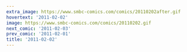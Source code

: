 ```yaml
---
extra_image: https://www.smbc-comics.com/comics/20110202after.gif
hovertext: '2011-02-02'
image: https://www.smbc-comics.com/comics/20110202.gif
next_comic: '2011-02-03'
prev_comic: '2011-02-01'
title: '2011-02-02'
---
```


